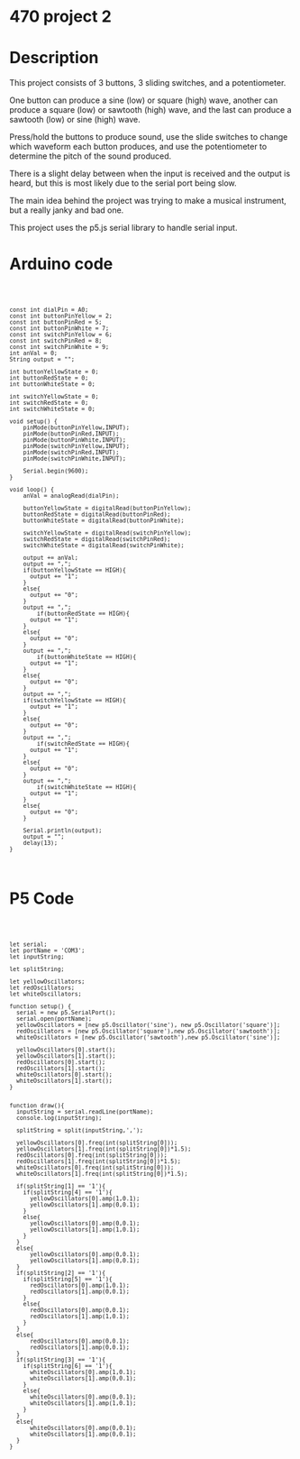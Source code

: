 # 470 project 2

# Description
This project consists of 3 buttons, 3 sliding switches, and a potentiometer.

One button can produce a sine (low) or square (high) wave, another can produce a square (low) or sawtooth (high) wave, and the last can produce a sawtooth (low) or sine (high) wave.

Press/hold the buttons to produce sound, use the slide switches to change which waveform each button produces, and use the potentiometer to determine the pitch of the sound produced.

There is a slight delay between when the input is received and the output is heard, but this is most likely due to the serial port being slow.

The main idea behind the project was trying to make a musical instrument, but a really janky and bad one.

This project uses the p5.js serial library to handle serial input.

# Arduino code

<code>
    
    const int dialPin = A0;
    const int buttonPinYellow = 2;
    const int buttonPinRed = 5;
    const int buttonPinWhite = 7;
    const int switchPinYellow = 6;
    const int switchPinRed = 8;
    const int switchPinWhite = 9;
    int anVal = 0;
    String output = "";

    int buttonYellowState = 0;
    int buttonRedState = 0;
    int buttonWhiteState = 0;

    int switchYellowState = 0;
    int switchRedState = 0;
    int switchWhiteState = 0;

    void setup() {
        pinMode(buttonPinYellow,INPUT);
        pinMode(buttonPinRed,INPUT);
        pinMode(buttonPinWhite,INPUT);
        pinMode(switchPinYellow,INPUT);
        pinMode(switchPinRed,INPUT);
        pinMode(switchPinWhite,INPUT);

        Serial.begin(9600);
    }

    void loop() {
        anVal = analogRead(dialPin);

        buttonYellowState = digitalRead(buttonPinYellow);
        buttonRedState = digitalRead(buttonPinRed);
        buttonWhiteState = digitalRead(buttonPinWhite);

        switchYellowState = digitalRead(switchPinYellow);
        switchRedState = digitalRead(switchPinRed);
        switchWhiteState = digitalRead(switchPinWhite);

        output += anVal;
        output += ",";
        if(buttonYellowState == HIGH){
          output += "1";
        }
        else{
          output += "0";
        }
        output += ",";
            if(buttonRedState == HIGH){
          output += "1";
        }
        else{
          output += "0";
        }
        output += ",";
            if(buttonWhiteState == HIGH){
          output += "1";
        }
        else{
          output += "0";
        }
        output += ",";
        if(switchYellowState == HIGH){
          output += "1";
        }
        else{
          output += "0";
        }
        output += ",";
            if(switchRedState == HIGH){
          output += "1";
        }
        else{
          output += "0";
        }
        output += ",";
            if(switchWhiteState == HIGH){
          output += "1";
        }
        else{
          output += "0";
        }

        Serial.println(output);
        output = "";
        delay(13);
    }
</code>

# P5 Code
<code>
    
    let serial;
    let portName = 'COM3';
    let inputString;

    let splitString;

    let yellowOscillators;
    let redOscillators;
    let whiteOscillators;

    function setup() {
      serial = new p5.SerialPort();
      serial.open(portName);
      yellowOscillators = [new p5.Oscillator('sine'), new p5.Oscillator('square')];
      redOscillators = [new p5.Oscillator('square'),new p5.Oscillator('sawtooth')];
      whiteOscillators = [new p5.Oscillator('sawtooth'),new p5.Oscillator('sine')];

      yellowOscillators[0].start();
      yellowOscillators[1].start();
      redOscillators[0].start();
      redOscillators[1].start();
      whiteOscillators[0].start();
      whiteOscillators[1].start();
    }


    function draw(){
      inputString = serial.readLine(portName);
      console.log(inputString);

      splitString = split(inputString,',');

      yellowOscillators[0].freq(int(splitString[0]));
      yellowOscillators[1].freq(int(splitString[0])*1.5);
      redOscillators[0].freq(int(splitString[0]));
      redOscillators[1].freq(int(splitString[0])*1.5);
      whiteOscillators[0].freq(int(splitString[0]));
      whiteOscillators[1].freq(int(splitString[0])*1.5);

      if(splitString[1] == '1'){
        if(splitString[4] == '1'){
          yellowOscillators[0].amp(1,0.1);
          yellowOscillators[1].amp(0,0.1);
        }
        else{
          yellowOscillators[0].amp(0,0.1);
          yellowOscillators[1].amp(1,0.1);
        }
      }
      else{
          yellowOscillators[0].amp(0,0.1);
          yellowOscillators[1].amp(0,0.1);
      }
      if(splitString[2] == '1'){
        if(splitString[5] == '1'){
          redOscillators[0].amp(1,0.1);
          redOscillators[1].amp(0,0.1);
        }
        else{
          redOscillators[0].amp(0,0.1);
          redOscillators[1].amp(1,0.1);
        }
      }
      else{
          redOscillators[0].amp(0,0.1);
          redOscillators[1].amp(0,0.1);
      }
      if(splitString[3] == '1'){
        if(splitString[6] == '1'){
          whiteOscillators[0].amp(1,0.1);
          whiteOscillators[1].amp(0,0.1);
        }
        else{
          whiteOscillators[0].amp(0,0.1);
          whiteOscillators[1].amp(1,0.1);
        }
      }
      else{
          whiteOscillators[0].amp(0,0.1);
          whiteOscillators[1].amp(0,0.1);
      }
    }
</code>
